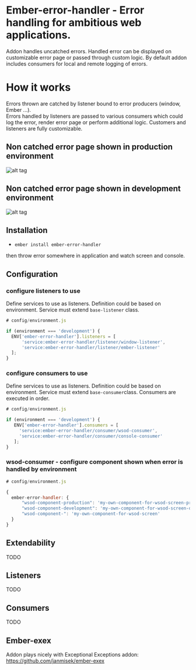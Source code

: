 # Ember-error-handler - Error handling for ambitious web applications.

Addon handles uncatched errors. Handled error can be displayed on customizable error page 
or passed through custom logic. By default addon includes consumers for local and remote logging of errors. 

# How it works
Errors thrown are catched by listener bound to error producers (window, Ember ...).  
Errors handled by listeners are passed to various consumers which could log the error, render error page or
perform additional logic. Customers and listeners are fully customizable. 

## Non catched error page shown in production environment  

![alt tag](https://raw.githubusercontent.com/janmisek/ember-error-handler/master/github/error-prod.png)

## Non catched error page shown in development environment  

![alt tag](https://raw.githubusercontent.com/janmisek/ember-error-handler/master/github/error-dev.png)


## Installation

* `ember install ember-error-handler`

then throw error somewhere in application and watch screen and console.

## Configuration

### configure listeners to use

Define services to use as listeners. 
Definition could be based on environment. 
Service must extend `base-listener` class.

```javascript
# config/environment.js

if (environment === 'development') {
  ENV['ember-error-handler'].listeners = [
      'service:ember-error-handler/listener/window-listener',
      'service:ember-error-handler/listener/ember-listener'
  ];
}
```

### configure consumers to use

Define services to use as listeners. 
Definition could be based on environment. 
Service must extend `base-consumer`class.
Consumers are executed in order.

```javascript
# config/environment.js

if (environment === 'development') {
   ENV['ember-error-handler'].consumers = [
     'service:ember-error-handler/consumer/wsod-consumer',
     'service:ember-error-handler/consumer/console-consumer'
   ];
}
```


### wsod-consumer - configure component shown when error is handled by environment

```javascript
# config/environment.js

{
  ember-error-handler: {
      "wsod-component-production": 'my-own-component-for-wsod-screen-production'
      "wsod-component-development": 'my-own-component-for-wsod-screen-development'
      "wsod-component-": 'my-own-component-for-wsod-screen'
  }
}
```

## Extendability

TODO

## Listeners

TODO

## Consumers

TODO

## Ember-exex

Addon plays nicely with Exceptional Exceptions addon: https://github.com/janmisek/ember-exex
